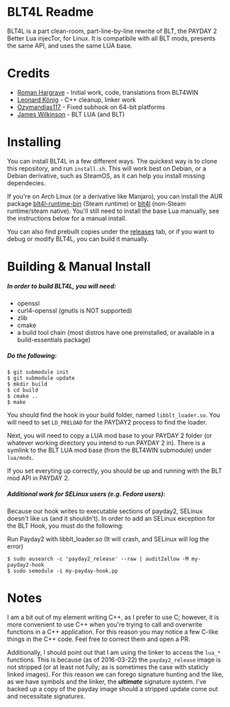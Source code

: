 BLT4L Readme
============

BLT4L is a part clean-room, part-line-by-line rewrite of BLT, the PAYDAY
2 Better Lua injecTor, for Linux. It is compatibile with all BLT mods,
presents the same API, and uses the same LUA base.

Credits
=======

* [Roman Hargrave](https://github.com/RomanHargrave) - Initial work, code, translations from BLT4WIN
* [Leonard König](https://github.com/LeonardKoenig) - C++ cleanup, linker work
* [Ozymandias117](https://github.com/Ozymandias117) - Fixed subhook on 64-bit platforms
* [James Wilkinson](https://github.com/JamesWilko) - BLT LUA (and BLT)

Installing
==========

You can install BLT4L in a few different ways. 
The quickest way is to clone this repository, and run `install.sh`.
This will work best on Debian, or a Debian derivative, such as SteamOS, as
it can help you install missing dependecies.

If you're on Arch Linux (or a derivative like Manjaro), you can install the AUR package 
[blt4l-runtime-bin](https://aur.archlinux.org/packages/blt4l-runtime-bin/) (Steam runtime) or
[blt4l](https://aur.archlinux.org/packages/blt4l/) (non-Steam runtime/steam native). 
You'll still need to install the base Lua manually, see the instructions below for a manual install.

You can also find prebuilt copies under the [releases](https://github.com/blt4linux/blt4l/releases)
tab, or if you want to debug or modify BLT4L, you can build it manually.

Building & Manual Install
=========================

##### In order to build BLT4L, you will need:

* openssl 
* curl4-openssl (gnutls is NOT supported)
* zlib
* cmake
* a build tool chain (most distros have one preinstalled, or available in a build-essentials package)

##### Do the following:

```
$ git submodule init
$ git submodule update
$ mkdir build 
$ cd build
$ cmake .. 
$ make
```

You should find the hook in your build folder, named `libblt_loader.so`.
You will need to set `LD_PRELOAD` for the PAYDAY2 process to find the
loader.

Next, you will need to copy a LUA mod base to your PAYDAY 2 folder (or whatever working directory you intend to run PAYDAY 2 in).
There is a symlink to the BLT LUA mod base (from the BLT4WIN submodule) under `lua/mods`. 

If you set everyting up correctly, you should be up and running with the BLT mod API in PAYDAY 2.

##### Additional work for SELinux users (e.g. Fedora users):

Because our hook writes to executable sections of payday2, SELinux doesn't like us (and it shouldn't).
In order to add an SELinux exception for the BLT Hook, you must do the following:

Run Payday2 with libblt_loader.so (It will crash, and SELinux will log the error)
```
$ sudo ausearch -c 'payday2_release' --raw | audit2allow -M my-payday2-hook
$ sudo semodule -i my-payday-hook.pp
```

Notes
=====

I am a bit out of my element writing C++, as I prefer to use C; however, it is more convenient to use C++ when you're trying
to call and overwrite functions in a C++ application. For this reason you may notice a few C-like things in the C++ code. 
Feel free to correct them and open a PR.

Additionally, I should point out that I am using the linker to access the `lua_*` functions. This is because (as of 2016-03-22) 
the `payday2_release` image is not stripped (or at least not fully; as is sometimes the case with staticly linked images). For this
reason we can forego signature hunting and the like, as we have symbols and the linker, the ***ultimate*** signature system. I've
backed up a copy of the payday image should a stripped update come out and necessitate signatures.
